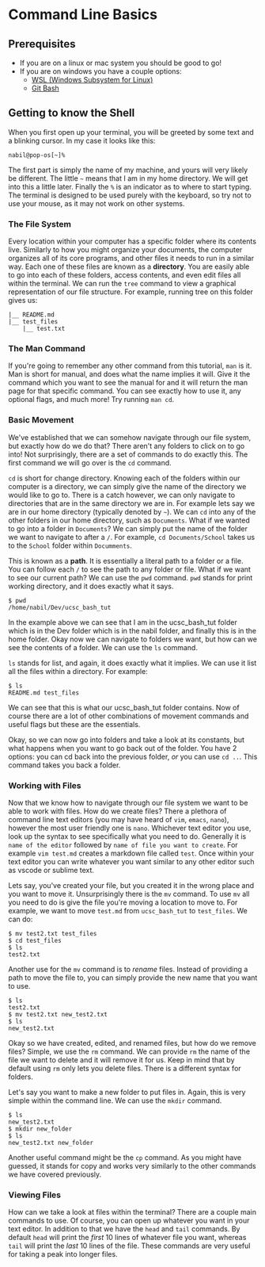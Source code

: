 # Command Line Basics

## Prerequisites

* If you are on a linux or mac system you should be good to go!
* If you are on windows you have a couple options:
	- [WSL (Windows Subsystem for Linux)](https://docs.microsoft.com/en-us/windows/wsl/install-win10)
	- [Git Bash](https://appuals.com/what-is-git-bash/)

## Getting to know the Shell

When you first open up your terminal, you will be greeted by some text and a blinking cursor. In my case it looks like this:

	nabil@pop-os[~]%

The first part is simply the name of my machine, and yours will very likely be different. The little `~` means that I am in my home directory. We will get into this a little later. Finally the `%` is an indicator as to where to start typing. The terminal is designed to be used purely with the keyboard, so try not to use your mouse, as it may not work on other systems. 

### The File System

Every location within your computer has a specific folder where its contents live. Similarly to how you might organize your documents, the computer organizes all of its core programs, and other files it needs to run in a similar way. Each one of these files are known as a **directory**. You are easily able to go into each of these folders, access contents, and even edit files all within the terminal. We can run the `tree` command to view a graphical representation of our file structure. For example, running tree on this folder gives us:

	|__ README.md
	|__ test_files
	    |__ test.txt

### The **Man** Command

If you're going to remember any other command from this tutorial, `man` is it. Man is short for manual, and does what the name implies it will. Give it the command which you want to see the manual for and it will return the man page for that specific command. You can see exactly how to use it, any optional flags, and much more! Try running `man cd`.

### Basic Movement

We've established that we can somehow navigate through our file system, but exactly how do we do that? There aren't any folders to click on to go into! Not surprisingly, there are a set of commands to do exactly this. The first command we will go over is the `cd` command.

`cd` is short for change directory. Knowing each of the folders within our computer is a directory, we can simply give the name of the directory we would like to go to. There is a catch however, we can only navigate to directories that are in the same directory we are in. For example lets say we are in our home directory (typically denoted by `~`). We can `cd` into any of the other folders in our home directory, such as `Documents`. What if we wanted to go into a folder in `Documents`? We can simply put the name of the folder we want to navigate to after a `/`. For example, `cd Documents/School` takes us to the `School` folder within `Documments`. 

This is known as a **path**. It is essentially a literal path to a folder or a file. You can follow each `/` to see the path to any folder or file. What if we want to see our current path? We can use the `pwd` command. `pwd` stands for print working directory, and it does exactly what it says.

	$ pwd
	/home/nabil/Dev/ucsc_bash_tut

In the example above we can see that I am in the ucsc\_bash\_tut folder which is in the Dev folder which is in the nabil folder, and finally this is in the home folder. Okay now we can navigate to folders we want, but how can we see the contents of a folder. We can use the `ls` command. 

`ls` stands for list, and again, it does exactly what it implies. We can use it list all the files within a directory. For example:

	$ ls
	README.md test_files

We can see that this is what our ucsc\_bash\_tut folder contains. Now of course there are a lot of other combinations of movement commands and useful flags but these are the essentials.

Okay, so we can now go into folders and take a look at its constants, but what happens when you want to go back out of the folder. You have 2 options: you can cd back into the previous folder, *or* you can use `cd ..`. This command takes you back a folder. 

### Working with Files

Now that we know how to navigate through our file system we want to be able to work with files. How do we create files? There a plethora of command line text editors (you may have heard of `vim`, `emacs`, `nano`), however the most user friendly one is `nano`. Whichever text editor you use, look up the syntax to see specifically what you need to do. Generally it is `name of the editor` followed by `name of file you want to create`. For example `vim test.md` creates a markdown file called `test`. Once within your text editor you can write whatever you want similar to any other editor such as vscode or sublime text. 

Lets say, you've created your file, but you created it in the wrong place and you want to move it. Unsurprisingly there is the `mv` command. To use `mv` all you need to do is give the file you're moving a location to move to. For example, we want to move `test.md` from `ucsc_bash_tut` to `test_files`. We can do:
	
	$ mv test2.txt test_files
	$ cd test_files
	$ ls
	test2.txt

Another use for the `mv` command is to *rename* files. Instead of providing a path to move the file to, you can simply provide the new name that you want to use. 
	
	$ ls
	test2.txt
	$ mv test2.txt new_test2.txt
	$ ls
	new_test2.txt

Okay so we have created, edited, and renamed files, but how do we remove files? Simple, we use the `rm` command. We can provide `rm` the name of the file we want to delete and it will remove it for us. Keep in mind that by default using `rm` only lets you delete files. There is a different syntax for folders.

Let's say you want to make a new folder to put files in. Again, this is very simple within the command line. We can use the `mkdir` command. 
	
	$ ls
	new_test2.txt
	$ mkdir new_folder
	$ ls
	new_test2.txt new_folder

Another useful command might be the `cp` command. As you might have guessed, it stands for copy and works very similarly to the other commands we have covered previously. 

### Viewing Files

How can we take a look at files within the terminal? There are a couple main commands to use. Of course, you can open up whatever you want in your text editor. In addition to that we have the `head` and `tail` commands. By default `head` will print the *first* 10 lines of whatever file you want, whereas `tail` will print the *last* 10 lines of the file. These commands are very useful for taking a peak into longer files. 





